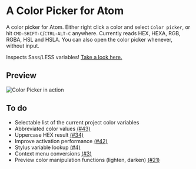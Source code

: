 # A Color Picker for Atom

A color picker for Atom. Either right click a color and select `Color picker`, or hit `CMD-SHIFT-C`/`CTRL-ALT-C` anywhere. Currently reads HEX, HEXA, RGB, RGBA, HSL and HSLA. You can also open the color picker whenever, without input.

Inspects Sass/LESS variables! [Take a look here.](http://t.hom.as/colorpicker4.mov)

## Preview

![Color Picker in action](http://f.cl.ly/items/3g3T401o0o0F2m2O1z1K/output.gif)

## To do

- Selectable list of the current project color variables
- Abbreviated color values [(#43)](https://github.com/thomaslindstrom/color-picker/issues/43)
- Uppercase HEX result [(#34)](https://github.com/thomaslindstrom/color-picker/issues/34)
- Improve activation performance [(#42)](https://github.com/thomaslindstrom/color-picker/issues/42)
- Stylus variable lookup [(#4)](https://github.com/thomaslindstrom/color-picker/issues/4)
- Context menu conversions [(#3)](https://github.com/thomaslindstrom/color-picker/issues/3)
- Preview color manipulation functions (lighten, darken) [(#21)](https://github.com/thomaslindstrom/color-picker/issues/21)
